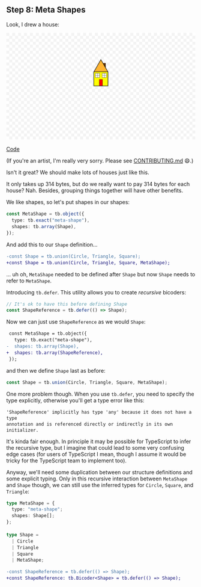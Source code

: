 ## Step 8: Meta Shapes

Look, I drew a house:

![Drawing 1](./drawing_1.png)

[Code](./step08_1.ts)

(If you're an artist, I'm really very sorry. Please see
[CONTRIBUTING.md](../../../../CONTRIBUTING.md) 😄.)

Isn't it great? We should make lots of houses just like this.

It only takes up 314 bytes, but do we really want to pay 314 bytes for each
house? Nah. Besides, grouping things together will have other benefits.

We like shapes, so let's put shapes in our shapes:

```ts
const MetaShape = tb.object({
  type: tb.exact("meta-shape"),
  shapes: tb.array(Shape),
});
```

And add this to our `Shape` definition...

```diff
-const Shape = tb.union(Circle, Triangle, Square);
+const Shape = tb.union(Circle, Triangle, Square, MetaShape);
```

... uh oh, `MetaShape` needed to be defined after `Shape` but now `Shape` needs
to refer to `MetaShape`.

Introducing `tb.defer`. This utility allows you to create *recursive* bicoders:

```ts
// It's ok to have this before defining Shape
const ShapeReference = tb.defer(() => Shape);
```

Now we can just use `ShapeReference` as we would `Shape`:

```diff
 const MetaShape = tb.object({
   type: tb.exact("meta-shape"),
-  shapes: tb.array(Shape),
+  shapes: tb.array(ShapeReference),
 });
```

and then we define `Shape` last as before:

```ts
const Shape = tb.union(Circle, Triangle, Square, MetaShape);
```

One more problem though. When you use `tb.defer`, you need to specify the type
explicitly, otherwise you'll get a type error like this:

```
'ShapeReference' implicitly has type 'any' because it does not have a type
annotation and is referenced directly or indirectly in its own initializer.
```

It's kinda fair enough. In principle it may be possible for TypeScript to infer
the recursive type, but I imagine that could lead to some very confusing edge
cases (for users of TypeScript I mean, though I assume it would be tricky for
the TypeScript team to implement too).

Anyway, we'll need some duplication between our structure definitions and some
explicit typing. Only in this recursive interaction between `MetaShape` and
`Shape` though, we can still use the inferred types for `Circle`, `Square`, and
`Triangle`:

```ts
type MetaShape = {
  type: "meta-shape";
  shapes: Shape[];
};

type Shape =
  | Circle
  | Triangle
  | Square
  | MetaShape;
```

```diff
-const ShapeReference = tb.defer(() => Shape);
+const ShapeReference: tb.Bicoder<Shape> = tb.defer(() => Shape);
```
